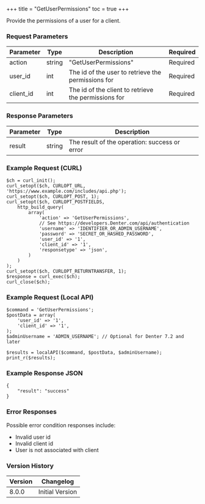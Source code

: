 +++
title = "GetUserPermissions"
toc = true
+++

Provide the permissions of a user for a client.

### Request Parameters

| Parameter | Type | Description | Required |
| --------- | ---- | ----------- | -------- |
| action | string | "GetUserPermissions" | Required |
| user_id | int | The id of the user to retrieve the permissions for | Required |
| client_id | int | The id of the client to retrieve the permissions for | Required |

### Response Parameters

| Parameter | Type | Description |
| --------- | ---- | ----------- |
| result | string | The result of the operation: success or error |


### Example Request (CURL)

```
$ch = curl_init();
curl_setopt($ch, CURLOPT_URL, 'https://www.example.com/includes/api.php');
curl_setopt($ch, CURLOPT_POST, 1);
curl_setopt($ch, CURLOPT_POSTFIELDS,
    http_build_query(
        array(
            'action' => 'GetUserPermissions',
            // See https://developers.Denter.com/api/authentication
            'username' => 'IDENTIFIER_OR_ADMIN_USERNAME',
            'password' => 'SECRET_OR_HASHED_PASSWORD',
            'user_id' => '1',
            'client_id' => '1',
            'responsetype' => 'json',
        )
    )
);
curl_setopt($ch, CURLOPT_RETURNTRANSFER, 1);
$response = curl_exec($ch);
curl_close($ch);
```


### Example Request (Local API)

```
$command = 'GetUserPermissions';
$postData = array(
    'user_id' => '1',
    'client_id' => '1',
);
$adminUsername = 'ADMIN_USERNAME'; // Optional for Denter 7.2 and later

$results = localAPI($command, $postData, $adminUsername);
print_r($results);
```


### Example Response JSON

```
{
    "result": "success"
}
```


### Error Responses

Possible error condition responses include:

* Invalid user id
* Invalid client id
* User is not associated with client


### Version History

| Version | Changelog |
| ------- | --------- |
| 8.0.0 | Initial Version |
